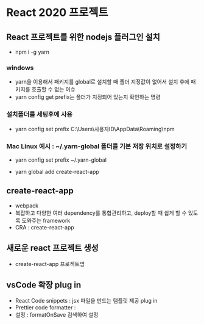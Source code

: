 # React 2020 프로젝트

## React 프로젝트를 위한 nodejs 플러그인 설치

- npm i -g yarn

### windows

- yarn을 이용해서 패키지를 global로 설치할 때 폴더 지정값이 없어서 설치 후에 패키지를 호출할 수 없는 이슈
- yarn config get prefix는 폴더가 지정되어 있는지 확인하는 명령

### 설치폴더를 세팅후에 사용

- yarn config set prefix C:\Users\사용자ID\AppData\Roaming\npm

### Mac Linux 예시 : ~/.yarn-global 폴더를 기본 저장 위치로 설정하기

- yarn config set prefix ~/.yarn-global

- yarn global add create-react-app

## create-react-app

- webpack
- 복잡하고 다양한 여러 dependency를 통합관리하고, deploy할 때 쉽게 할 수 있도록 도와주는 framework
- CRA : create-react-app

## 새로운 react 프로젝트 생성

- create-react-app 프로젝트명

## vsCode 확장 plug in

- React Code snippets : jsx 파일을 만드는 탬플릿 제공 plug in
- Prettier code formatter :
- 설정 : formatOnSave 검색하여 설정
